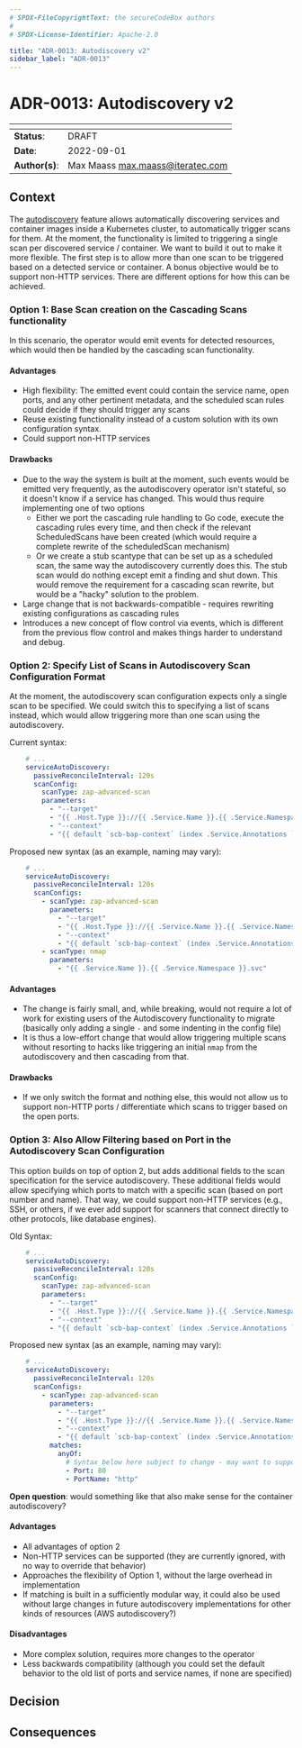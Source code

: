 ```yaml
---
# SPDX-FileCopyrightText: the secureCodeBox authors
#
# SPDX-License-Identifier: Apache-2.0

title: "ADR-0013: Autodiscovery v2"
sidebar_label: "ADR-0013"
---
```

# ADR-0013: Autodiscovery v2

| <!-- -->       | <!-- --> |
|----------------|----------|
| **Status**:    | DRAFT |
| **Date**:      | 2022-09-01 |
| **Author(s)**: | Max Maass <max.maass@iteratec.com> |

## Context

The [autodiscovery](https://www.securecodebox.io/docs/how-tos/autodiscovery) feature allows automatically discovering services and container images inside a Kubernetes cluster, to automatically trigger scans for them. At the moment, the functionality is limited to triggering a single scan per discovered service / container. We want to build it out to make it more flexible. The first step is to allow more than one scan to be triggered based on a detected service or container. A bonus objective would be to support non-HTTP services. There are different options for how this can be achieved.


### Option 1: Base Scan creation on the Cascading Scans functionality

In this scenario, the operator would emit events for detected resources, which would then be handled by the cascading scan functionality.

#### Advantages

- High flexibility: The emitted event could contain the service name, open ports, and any other pertinent metadata, and the scheduled scan rules could decide if they should trigger any scans
- Reuse existing functionality instead of a custom solution with its own configuration syntax.
- Could support non-HTTP services

#### Drawbacks

- Due to the way the system is built at the moment, such events would be emitted very frequently, as the autodiscovery operator isn't stateful, so it doesn't know if a service has changed. This would thus require implementing one of two options
  - Either we port the cascading rule handling to Go code, execute the cascading rules every time, and then check if the relevant ScheduledScans have been created (which would require a complete rewrite of the scheduledScan mechanism)
  - Or we create a stub scantype that can be set up as a scheduled scan, the same way the autodiscovery currently does this. The stub scan would do nothing except emit a finding and shut down. This would remove the requirement for a cascading scan rewrite, but would be a "hacky" solution to the problem.
- Large change that is not backwards-compatible - requires rewriting existing configurations as cascading rules
- Introduces a new concept of flow control via events, which is different from the previous flow control and makes things harder to understand and debug.


### Option 2: Specify List of Scans in Autodiscovery Scan Configuration Format

At the moment, the autodiscovery scan configuration expects only a single scan to be specified. We could switch this to specifying a list of scans instead, which would allow triggering more than one scan using the autodiscovery.

Current syntax:
```yaml
    # ...
    serviceAutoDiscovery:
      passiveReconcileInterval: 120s
      scanConfig:
        scanType: zap-advanced-scan
        parameters:
          - "--target"
          - "{{ .Host.Type }}://{{ .Service.Name }}.{{ .Service.Namespace }}.svc:{{ .Host.Port }}"
          - "--context"
          - "{{ default `scb-bap-context` (index .Service.Annotations `auto-discovery.securecodebox.io/zap-advanced-context`) }}"
```

Proposed new syntax (as an example, naming may vary):
```yaml
    # ...
    serviceAutoDiscovery:
      passiveReconcileInterval: 120s
      scanConfigs:
        - scanType: zap-advanced-scan
          parameters:
            - "--target"
            - "{{ .Host.Type }}://{{ .Service.Name }}.{{ .Service.Namespace }}.svc:{{ .Host.Port }}"
            - "--context"
            - "{{ default `scb-bap-context` (index .Service.Annotations `auto-discovery.securecodebox.io/zap-advanced-context`) }}"
        - scanType: nmap
          parameters:
            - "{{ .Service.Name }}.{{ .Service.Namespace }}.svc"
```

#### Advantages

- The change is fairly small, and, while breaking, would not require a lot of work for existing users of the Autodiscovery functionality to migrate (basically only adding a single `-` and some indenting in the config file)
- It is thus a low-effort change that would allow triggering multiple scans without resorting to hacks like triggering an initial `nmap` from the autodiscovery and then cascading from that.

#### Drawbacks

- If we only switch the format and nothing else, this would not allow us to support non-HTTP ports / differentiate which scans to trigger based on the open ports.


### Option 3: Also Allow Filtering based on Port in the Autodiscovery Scan Configuration

This option builds on top of option 2, but adds additional fields to the scan specification for the service autodiscovery. These additional fields would allow specifying which ports to match with a specific scan (based on port number and name). That way, we could support non-HTTP services (e.g., SSH, or others, if we ever add support for scanners that connect directly to other protocols, like database engines). 

Old Syntax:
```yaml
    # ...
    serviceAutoDiscovery:
      passiveReconcileInterval: 120s
      scanConfig:
        scanType: zap-advanced-scan
        parameters:
          - "--target"
          - "{{ .Host.Type }}://{{ .Service.Name }}.{{ .Service.Namespace }}.svc:{{ .Host.Port }}"
          - "--context"
          - "{{ default `scb-bap-context` (index .Service.Annotations `auto-discovery.securecodebox.io/zap-advanced-context`) }}"
```

Proposed new syntax (as an example, naming may vary):
```yaml
    # ...
    serviceAutoDiscovery:
      passiveReconcileInterval: 120s
      scanConfigs:
        - scanType: zap-advanced-scan
          parameters:
            - "--target"
            - "{{ .Host.Type }}://{{ .Service.Name }}.{{ .Service.Namespace }}.svc:{{ .Host.Port }}"
            - "--context"
            - "{{ default `scb-bap-context` (index .Service.Annotations `auto-discovery.securecodebox.io/zap-advanced-context`) }}"
          matches:
            anyOf:
              # Syntax below here subject to change - may want to support lists of ports, RegEx matching for the port name, etc.
              - Port: 80
              - PortName: "http"
```

**Open question**: would something like that also make sense for the container autodiscovery?

#### Advantages

- All advantages of option 2
- Non-HTTP services can be supported (they are currently ignored, with no way to override that behavior)
- Approaches the flexibility of Option 1, without the large overhead in implementation
- If matching is built in a sufficiently modular way, it could also be used without large changes in future autodiscovery implementations for other kinds of resources (AWS autodiscovery?)

#### Disadvantages

- More complex solution, requires more changes to the operator
- Less backwards compatibility (although you could set the default behavior to the old list of ports and service names, if none are specified)

## Decision


## Consequences

